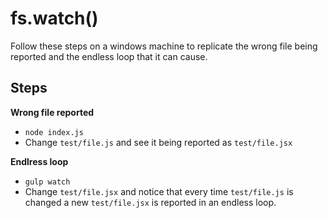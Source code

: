 # fs.watch()

Follow these steps on a windows machine to replicate the wrong file being reported and
the endless loop that it can cause.

## Steps

**Wrong file reported**

- ``node index.js``
- Change ``test/file.js`` and see it being reported as ``test/file.jsx``


**Endlress loop**

- ``gulp watch``
- Change ``test/file.jsx`` and notice that every time ``test/file.js`` is changed a new ``test/file.jsx`` is reported in an endless loop.
